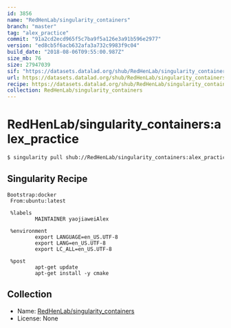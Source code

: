 ```yaml
---
id: 3856
name: "RedHenLab/singularity_containers"
branch: "master"
tag: "alex_practice"
commit: "91a2cd2ecd965f5c7ba9f5a126e3a91b596e2977"
version: "ed8cb5f6acb632afa3a732c9983f9c04"
build_date: "2018-08-06T09:55:00.987Z"
size_mb: 76
size: 27947039
sif: "https://datasets.datalad.org/shub/RedHenLab/singularity_containers/alex_practice/2018-08-06-91a2cd2e-ed8cb5f6/ed8cb5f6acb632afa3a732c9983f9c04.simg"
url: https://datasets.datalad.org/shub/RedHenLab/singularity_containers/alex_practice/2018-08-06-91a2cd2e-ed8cb5f6/
recipe: https://datasets.datalad.org/shub/RedHenLab/singularity_containers/alex_practice/2018-08-06-91a2cd2e-ed8cb5f6/Singularity
collection: RedHenLab/singularity_containers
---
```


# RedHenLab/singularity_containers:alex_practice

```bash
$ singularity pull shub://RedHenLab/singularity_containers:alex_practice
```

## Singularity Recipe

```singularity
Bootstrap:docker
 From:ubuntu:latest

 %labels
         MAINTAINER yaojiaweiAlex

 %environment
         export LANGUAGE=en_US.UTF-8
         export LANG=en_US.UTF-8
         export LC_ALL=en_US.UTF-8

 %post
         apt-get update
         apt-get install -y cmake
```

## Collection

 - Name: [RedHenLab/singularity_containers](https://github.com/RedHenLab/singularity_containers)
 - License: None

